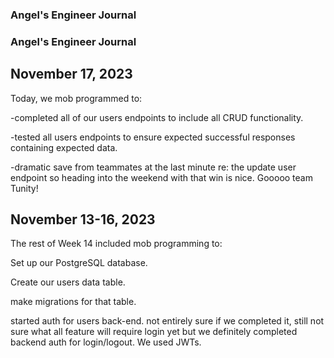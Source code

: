 ### Angel's Engineer Journal

### Angel's Engineer Journal

## November 17, 2023

Today, we mob programmed to:

-completed all of our users endpoints to include all CRUD functionality.

-tested all users endpoints to ensure expected successful responses containing expected data.

-dramatic save from teammates at the last minute re: the update user endpoint so heading into the weekend with that win is nice. Gooooo team Tunity!

## November 13-16, 2023

The rest of Week 14 included mob programming to:

Set up our PostgreSQL database.

Create our users data table.

make migrations for that table.

started auth for users back-end. not entirely sure if we completed it, still not sure what all feature will require login yet but we definitely completed backend auth for login/logout. We used JWTs.

